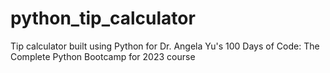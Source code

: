 # python_tip_calculator
Tip calculator built using Python for Dr. Angela Yu's 100 Days of Code: The Complete Python Bootcamp for 2023 course
